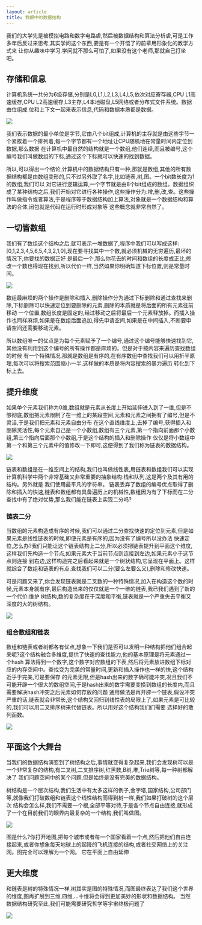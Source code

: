```yaml
---
layout: article
title: 我眼中的数据结构
---
```

我们的大学先是被模拟电路和数字电路虐,然后被数据结构和算法分析虐,可是工作多年后反过来思考,其实学问这个东西,要是有一个开悟了的前辈用形象化的教学方式来
让你从趣味中学习,学问就不那么可怕了,如果没有这个老师,那就自己打坐吧。

## 存储和信息
计算机系统一共分为6级存储,分别是L0,L1,L2,L3,L4,L5,依次对应寄存器,CPU L1高速缓存,CPU L2高速缓存,L3主存,L4本地磁盘,L5网络或者分布式文件系统。数据由位组成
位和上下文一起来表示信息,代码和数据本质都是数据。

![](/images/memory_layer.png)


我们表示数据的最小单位是字节,它由八个bit组成,计算机的主存就是由这些字节一个紧挨着一个排列着,每一个字节都有一个地址让CPU随机地在常量时间内定位到数据,那么数据
在计算机中最自然的结构就是一个数组,他们连续,而且被编号,这个编号我们叫做数组的下标,通过这个下标就可以快速的找到数据。

所以,可以得出一个结论,计算机中的数据结构只有一种,那就是数组,其他的所有数据结构都是由数组变形的,只不过另外取了名字,比如链表,树,图。一个bit数长度为1的数组,我们可以
对它进行逻辑运算,一个字节就是由8个bit组成的数组。数据组织成了某种结构之后,我们开始对它进行各种操作,这些操作分为:增,删,改,查。这些操作叫做指令或者算法,于是程序等于数据结构加上算法,对象就是一个数据结构和算法的合体,闭包就是代码在运行时形成对象等
这些概念就非常自然了。

## 一切皆数组
我们有了数组这个结构之后,就可表示一堆数据了,程序中我们可以写成这样:[0,1,2,3,4,5,6,5,4,3,2,1,0],现在要寻找其中一个数,就必须机械的无穷遍历,最坏的情况下,你要找的数据正好
是最后一个,那么你花去的时间和数组的长度成正比,修改一个数也得现在找到,所以代价一样,当然如果你明确知道下标位置,则是常量时间。

![](/images/array.png)

数组最麻烦的两个操作是删除和插入,删除操作分为通过下标删除和通过查找来删除,下标删除可以快速定位到要删除的元素,删除的本质就是将后面的所有元素往前移动
一个位置,数组长度是固定的,经过移动之后将最后一个元素释放掉。而插入操作也同样麻烦,如果是在数组后面追加,得先申请空间,如果是在中间插入,不断要申请空间还需要移动元素。

所以数组唯一的优点是为每个元素赋予了一个编号,通过这个编号能够快速找到它,其他没有利用到这个编号的所有操作都是麻烦的。但是对于按内容来遍历查找数组的时候
有一个特殊情况,那就是数组是有序的,在有序数组中查找我们可以用折半原理,每次可以将搜索范围缩小一半,这样做的本质是将内容搜索的暴力遍历
转化到下标上去。

## 提升维度
如果单个元素我们称为0维,数组就是元素从长度上开始延伸进入到了一维,但是不够彻底,数组把元素限制了在一维上的某段空间,元素和元素之间拥有了编号,但是不灵活,于是我们把元素和元素自由分布
在这个直线维度上,去掉了编号,获得插入和删除灵活性,每个元素自己是一个小数组,数组有三个元素,第一个指向前面那个小数组,第三个指向后面那个小数组,于是这个结构的插入和删除操作
仅仅是将小数组中第一个和第三个元素中的值修改一下即可,这便得到了我们称为链表的数据结构。

![](/images/linked.jpg)


链表和数组是在一维空间上的结构,我们也叫做线性表,用链表和数组我们可以实现计算机科学中两个非常基础又非常重要的抽象结构:栈和队列,这是两个及其有用的结构。另外就是
我们使用最平凡的字符串。
链表丢弃了数组的编号优点取得了删除和插入的快速,链表和数组都有具备遍历上的机械性,数组因为有了下标而在二分查找中有了绝对优势,那么我们能在链表上实现二分吗?


### 链表二分
当数组的元素构造成有序的时候,我们可以通过二分查找快速的定位到元素,但是如果元素是线性链表的时候,即便元素是有序的,因为没有了编号所以没办法
快速定位,怎么办?我们只能让这个链表结构上二分,所以必须把链表提升到平面这个维度,这样我们先构造一个节点,如果元素大于当前节点则连接到左边,如果元素小于这节点则连接
到右边,这样构造完之后看起来就是一个树状结构,它呈现在平面上。这样就综合了数组和链表的有点,查找我们可以二分(要么左要么又),删除和修改快速。

可是问题又来了,你会发现链表就是二叉数的一种特殊情况,加入在构造这个数的时候,元素本身就有序,最后构造出来的仅仅就是一个一维的链表,我已我们遇到了新的一个代价:维护
树结构,数的复杂度在于深度和平衡,链表就是一个严重失去平衡又深度的大的树结构。

![](/images/bsort.jpg)


### 组合数组和链表
数组和链表或者树都各有优点,想象一下我们是否可以发明一种结构把他们组合起来呢?这个结构融合多维度,提供了快速的查找能力,他的基本原理是将元素通过一个hash
算法得到一个数字,这个数字对应数组的下表,然后将元素放进数组下标对应的内存空间中。查找变为完美的常量时间,更新和插入操作也一样的快,这个结构近乎于完美,可是要保存
的元素无限,但是hash出来的数字确可能冲突,况且我们不可能开辟一个很大的数组空间,于是hash出来的数字需要变换到数组的长度内,而且需要解决hash冲突之后元素如何存放的问题
通用做法是再开辟一个链表,假设冲突严重的话,链表就会非常长,这个结构又回归到线性表的局限上了,如果元素是可比较的,我们可以用二叉排序树来代替链表。所以用好这个结构我们们需要
选择好的散列函数。

![](/images/hashmap_working.png)


## 平面这个大舞台
当我们的数据结构演变到了树结构之后,事情就变得复杂起来,我们会发现树可以是一个非常复杂的结构,有二叉树,二叉排序树,红黑数,B树,堆,Trie树等,每一种树都解决了
我们问题空间中的某个问题,但是始终是没有完美的数据结构。

树结构是一个层次结构,我们生活中有太多这样的例子,金字塔,国家结构,公司部门等,就像我们打破数组和链表这个线性结构而得到树一样,我们如果打破树的这个层次
结构会怎么样,我们不需要一个根,全部平等对待,于是各个节点自由连接,就形成了一个在目前我们的眼界内最复杂的一个结构,我们叫做图。

![](/images/graph.png)

图是什么?你打开地图,把每个城市或者每一个国家看着一个点,然后把他们自由连接起来,或者你想象每天地球上的起降的飞机连接的结构,或者社交网络上的关注网。图完全可以理解为一个网。
它在平面上自由延伸

## 更大维度
和链表是树的特殊情况一样,树其实是图的特殊情况,而图最终表达了我们这个世界的维度,图再扩展到三维,四维,...十维将会得到更加美妙的形状和数据结构。
当然数据结构研究至此,我们可能需要研究哲学等宇宙终极问题了

![](/images/weidu.jpeg)
